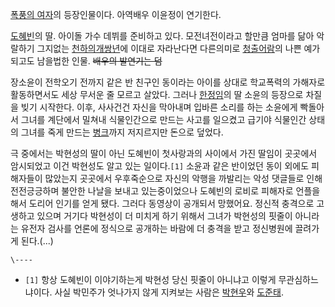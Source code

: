 [폭풍의 여자](%ED%8F%AD%ED%92%8D%EC%9D%98%20%EC%97%AC%EC%9E%90.md)의 등장인물이다. 아역배우
이윤정이 연기한다.

[도혜빈](%EB%8F%84%ED%98%9C%EB%B9%88.md)의 딸. 아이돌 가수 데뷔를 준비하고 있다. 모전녀전이라고 할만큼
엄마를 닮아 악랄하기 그지없는 [천하의개쌍년](%EC%B2%9C%ED%95%98%EC%9D%98%20%EA%B0%9C%EC%8C%8D%EB%85%84.md)에 이대로
자라난다면 다른의미로 [청출어람](%EC%B2%AD%EC%B6%9C%EC%96%B4%EB%9E%8C.md)의 나쁜 예가 되고도 남을법한
인물. <del>배우의 발연기는 덤</del>

장소윤이 전학오기 전까지 같은 반 친구인 동이라는 아이를 상대로 학교폭력의 가해자로 활동하면서도 세상 무서운 줄 모르고 살았다. 그러나
[한정임](%ED%95%9C%EC%A0%95%EC%9E%84.md)의 딸 소윤의 등장으로 차질을 빚기 시작한다. 이후, 사사건건 자신을
막아내며 입바른 소리를 하는 소윤에게 빡돌아서 그녀를 계단에서 밀쳐내 식물인간으로 만드는 사고를 일으켰고 급기야 식물인간 상태의 그녀를 죽게
만드는 [병크](%EB%B3%91%ED%81%AC.md)까지 저지르지만 돈으로 덮었다.

극 중에서는 박현성의 딸이 아닌 도혜빈이 첫사랑과의 사이에서 가진 딸임이 곳곳에서 암시되었고 이건 박현성도 알고 있는 일이다.`[1]`
소윤과 같은 반이었던 동이 외에도 피해자들이 많았는지 곳곳에서 우후죽순으로 자신의 악행을 까발리는 악성 댓글들로 인해 전전긍긍하며 불안한
나날을 보내고 있는중이었으나 도혜빈의 로비로 피해자로 언플을 해서 도리어 인기를 얻게 됐다. 그러다 동영상이 공개되서 망했어요. 정신적
충격으로 고생하고 있으며 거기다 박현성이 더 미치게 하기 위해서 그녀가 박현성의 핏줄이 아니라는 유전자 검사를 언론에 정식으로 공개하는
바람에 더 충격을 받고 정신병원에 끌려가게 된다.(...)

`\----`

  * `[1]` 항상 도혜빈이 이야기하는게 박현성 당신 핏줄이 아니냐고 이렇게 무관심하느냐이다. 사실 박민주가 엇나가지 않게 지켜보는 사람은 [박현우](%EB%B0%95%ED%98%84%EC%9A%B0%28%ED%8F%AD%ED%92%8D%EC%9D%98%20%EC%97%AC%EC%9E%90%29.md)와 [도준태](%EB%8F%84%EC%A4%80%ED%83%9C.md).

